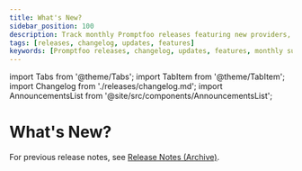 ```yaml
---
title: What's New?
sidebar_position: 100
description: Track monthly Promptfoo releases featuring new providers, security plugins, performance improvements, and community contributions
tags: [releases, changelog, updates, features]
keywords: [Promptfoo releases, changelog, updates, features, monthly summaries]
---
```


import Tabs from '@theme/Tabs';
import TabItem from '@theme/TabItem';
import Changelog from './releases/changelog.md';
import AnnouncementsList from '@site/src/components/AnnouncementsList';

# What's New?

<div style={{ marginBottom: '2rem' }}>
<Tabs
  defaultValue="whats-new"
  values={[
    { label: "🚀 What's New?", value: "whats-new" },
    { label: "📋 Changelog", value: "changelog" }
  ]}
>
<TabItem value="whats-new">

<AnnouncementsList />

For previous release notes, see [Release Notes (Archive)](/docs/releases-old/).

</TabItem>
<TabItem value="changelog">

<Changelog />

</TabItem>
</Tabs>
</div>
